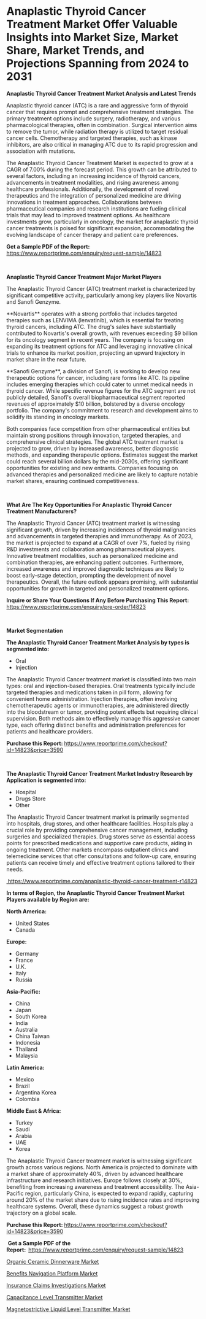 <p><h1>Anaplastic Thyroid Cancer Treatment Market Offer Valuable Insights into Market Size, Market Share, Market Trends, and Projections Spanning from 2024 to 2031</h1></p><p><strong>Anaplastic Thyroid Cancer Treatment Market Analysis and Latest Trends</strong></p>
<p><p>Anaplastic thyroid cancer (ATC) is a rare and aggressive form of thyroid cancer that requires prompt and comprehensive treatment strategies. The primary treatment options include surgery, radiotherapy, and various pharmacological therapies, often in combination. Surgical intervention aims to remove the tumor, while radiation therapy is utilized to target residual cancer cells. Chemotherapy and targeted therapies, such as kinase inhibitors, are also critical in managing ATC due to its rapid progression and association with mutations.</p><p>The Anaplastic Thyroid Cancer Treatment Market is expected to grow at a CAGR of 7.00% during the forecast period. This growth can be attributed to several factors, including an increasing incidence of thyroid cancers, advancements in treatment modalities, and rising awareness among healthcare professionals. Additionally, the development of novel therapeutics and the integration of personalized medicine are driving innovations in treatment approaches. Collaborations between pharmaceutical companies and research institutions are fueling clinical trials that may lead to improved treatment options. As healthcare investments grow, particularly in oncology, the market for anaplastic thyroid cancer treatments is poised for significant expansion, accommodating the evolving landscape of cancer therapy and patient care preferences.</p></p>
<p><strong>Get a Sample PDF of the Report:&nbsp;</strong> <a href="https://www.reportprime.com/enquiry/request-sample/14823?utm_campaign=1143&utm_medium=2&utm_source=Github&utm_content=ia&utm_term=29112024&utm_id=anaplastic-thyroid-cancer-treatment">https://www.reportprime.com/enquiry/request-sample/14823</a></p>
<p>&nbsp;</p>
<p><strong>Anaplastic Thyroid Cancer Treatment Major Market Players</strong></p>
<p><p>The Anaplastic Thyroid Cancer (ATC) treatment market is characterized by significant competitive activity, particularly among key players like Novartis and Sanofi Genzyme. </p><p>**Novartis** operates with a strong portfolio that includes targeted therapies such as LENVIMA (lenvatinib), which is essential for treating thyroid cancers, including ATC. The drug's sales have substantially contributed to Novartis's overall growth, with revenues exceeding $9 billion for its oncology segment in recent years. The company is focusing on expanding its treatment options for ATC and leveraging innovative clinical trials to enhance its market position, projecting an upward trajectory in market share in the near future.</p><p>**Sanofi Genzyme**, a division of Sanofi, is working to develop new therapeutic options for cancer, including rare forms like ATC. Its pipeline includes emerging therapies which could cater to unmet medical needs in thyroid cancer. While specific revenue figures for the ATC segment are not publicly detailed, Sanofi's overall biopharmaceutical segment reported revenues of approximately $10 billion, bolstered by a diverse oncology portfolio. The company's commitment to research and development aims to solidify its standing in oncology markets.</p><p>Both companies face competition from other pharmaceutical entities but maintain strong positions through innovation, targeted therapies, and comprehensive clinical strategies. The global ATC treatment market is projected to grow, driven by increased awareness, better diagnostic methods, and expanding therapeutic options. Estimates suggest the market could reach several billion dollars by the mid-2030s, offering significant opportunities for existing and new entrants. Companies focusing on advanced therapies and personalized medicine are likely to capture notable market shares, ensuring continued competitiveness.</p></p>
<p>&nbsp;</p>
<p><strong>What Are The Key Opportunities For Anaplastic Thyroid Cancer Treatment Manufacturers?</strong></p>
<p><p>The Anaplastic Thyroid Cancer (ATC) treatment market is witnessing significant growth, driven by increasing incidences of thyroid malignancies and advancements in targeted therapies and immunotherapy. As of 2023, the market is projected to expand at a CAGR of over 7%, fueled by rising R&D investments and collaboration among pharmaceutical players. Innovative treatment modalities, such as personalized medicine and combination therapies, are enhancing patient outcomes. Furthermore, increased awareness and improved diagnostic techniques are likely to boost early-stage detection, prompting the development of novel therapeutics. Overall, the future outlook appears promising, with substantial opportunities for growth in targeted and personalized treatment options.</p></p>
<p><strong>Inquire or Share Your Questions If Any Before Purchasing This Report:</strong> <a href="https://www.reportprime.com/enquiry/pre-order/14823?utm_campaign=1143&utm_medium=2&utm_source=Github&utm_content=ia&utm_term=29112024&utm_id=anaplastic-thyroid-cancer-treatment">https://www.reportprime.com/enquiry/pre-order/14823</a></p>
<p>&nbsp;</p>
<p><strong>Market Segmentation</strong></p>
<p><strong>The Anaplastic Thyroid Cancer Treatment Market Analysis by types is segmented into:</strong></p>
<p><ul><li>Oral</li><li>Injection</li></ul></p>
<p><p>The Anaplastic Thyroid Cancer treatment market is classified into two main types: oral and injection-based therapies. Oral treatments typically include targeted therapies and medications taken in pill form, allowing for convenient home administration. Injection therapies, often involving chemotherapeutic agents or immunotherapies, are administered directly into the bloodstream or tumor, providing potent effects but requiring clinical supervision. Both methods aim to effectively manage this aggressive cancer type, each offering distinct benefits and administration preferences for patients and healthcare providers.</p></p>
<p><strong>Purchase this Report:&nbsp;</strong><a href="https://www.reportprime.com/checkout?id=14823&price=3590&utm_campaign=1143&utm_medium=2&utm_source=Github&utm_content=ia&utm_term=29112024&utm_id=anaplastic-thyroid-cancer-treatment">https://www.reportprime.com/checkout?id=14823&price=3590</a></p>
<p>&nbsp;</p>
<p><strong>The Anaplastic Thyroid Cancer Treatment Market Industry Research by Application is segmented into:</strong></p>
<p><ul><li>Hospital</li><li>Drugs Store</li><li>Other</li></ul></p>
<p><p>The Anaplastic Thyroid Cancer treatment market is primarily segmented into hospitals, drug stores, and other healthcare facilities. Hospitals play a crucial role by providing comprehensive cancer management, including surgeries and specialized therapies. Drug stores serve as essential access points for prescribed medications and supportive care products, aiding in ongoing treatment. Other markets encompass outpatient clinics and telemedicine services that offer consultations and follow-up care, ensuring patients can receive timely and effective treatment options tailored to their needs.</p></p>
<p><a href="https://www.reportprime.com/anaplastic-thyroid-cancer-treatment-r14823?utm_campaign=1143&utm_medium=2&utm_source=Github&utm_content=ia&utm_term=29112024&utm_id=anaplastic-thyroid-cancer-treatment">&nbsp;https://www.reportprime.com/anaplastic-thyroid-cancer-treatment-r14823</a></p>
<p><strong>In terms of Region, the Anaplastic Thyroid Cancer Treatment Market Players available by Region are:</strong></p>
<p>
    <p> <strong> North America: </strong>
        <ul>
            <li>United States</li>
            <li>Canada</li>
        </ul>
        </p> 
    <p> <strong> Europe: </strong>
        <ul>
            <li>Germany</li>
            <li>France</li>
            <li>U.K.</li>
            <li>Italy</li>
            <li>Russia</li>
        </ul>
        </p> 
    <p> <strong> Asia-Pacific: </strong>
        <ul>
            <li>China</li>
            <li>Japan</li>
            <li>South Korea</li>
            <li>India</li>
            <li>Australia</li>
            <li>China Taiwan</li>
            <li>Indonesia</li>
            <li>Thailand</li>
            <li>Malaysia</li>
        </ul>
        </p> 
    <p> <strong> Latin America: </strong>
        <ul>
            <li>Mexico</li>
            <li>Brazil</li>
            <li>Argentina Korea</li>
            <li>Colombia</li>
        </ul>
        </p> 
    <p> <strong> Middle East & Africa: </strong>
        <ul>
            <li>Turkey</li>
            <li>Saudi</li>
            <li>Arabia</li>
            <li>UAE</li>
            <li>Korea</li>
        </ul>
    </p>
    </p>
<p><p>The Anaplastic Thyroid Cancer treatment market is witnessing significant growth across various regions. North America is projected to dominate with a market share of approximately 40%, driven by advanced healthcare infrastructure and research initiatives. Europe follows closely at 30%, benefiting from increasing awareness and treatment accessibility. The Asia-Pacific region, particularly China, is expected to expand rapidly, capturing around 20% of the market share due to rising incidence rates and improving healthcare systems. Overall, these dynamics suggest a robust growth trajectory on a global scale.</p></p>
<p><strong>Purchase this Report: </strong><a href="https://www.reportprime.com/checkout?id=14823&price=3590&utm_campaign=1143&utm_medium=2&utm_source=Github&utm_content=ia&utm_term=29112024&utm_id=anaplastic-thyroid-cancer-treatment">https://www.reportprime.com/checkout?id=14823&price=3590</a></p>
<p>&nbsp;<strong>Get a Sample PDF of the Report:&nbsp;&nbsp;</strong><a href="https://www.reportprime.com/enquiry/request-sample/14823?utm_campaign=1143&utm_medium=2&utm_source=Github&utm_content=ia&utm_term=29112024&utm_id=anaplastic-thyroid-cancer-treatment">https://www.reportprime.com/enquiry/request-sample/14823</a></p>
<p><strong></strong></p>
<p><p><a href="https://issuu.com/reportprime-2/docs/organic-ceramic-dinnerware-market-size-2030.pptx?utm_campaign=1143&utm_medium=2&utm_source=Github&utm_content=ia&utm_term=29112024&utm_id=anaplastic-thyroid-cancer-treatment">Organic Ceramic Dinnerware Market</a></p><p><a href="https://github.com/osbornrdaflalo/Market-Research-Report-List-1/blob/main/benefits-navigation-platform-market.md?utm_campaign=1143&utm_medium=2&utm_source=Github&utm_content=ia&utm_term=29112024&utm_id=anaplastic-thyroid-cancer-treatment">Benefits Navigation Platform Market</a></p><p><a href="https://github.com/antonioc6hal/Market-Research-Report-List-1/blob/main/insurance-claims-investigations-market.md?utm_campaign=1143&utm_medium=2&utm_source=Github&utm_content=ia&utm_term=29112024&utm_id=anaplastic-thyroid-cancer-treatment">Insurance Claims Investigations Market</a></p><p><a href="https://www.linkedin.com/pulse/capacitance-level-transmitter-market-matrix-applications-7chbc?utm_campaign=1143&utm_medium=2&utm_source=Github&utm_content=ia&utm_term=29112024&utm_id=anaplastic-thyroid-cancer-treatment">Capacitance Level Transmitter Market</a></p><p><a href="https://www.linkedin.com/pulse/global-magnetostrictive-liquid-level-transmitter-market-trends-effre?utm_campaign=1143&utm_medium=2&utm_source=Github&utm_content=ia&utm_term=29112024&utm_id=anaplastic-thyroid-cancer-treatment">Magnetostrictive Liquid Level Transmitter Market</a></p></p>